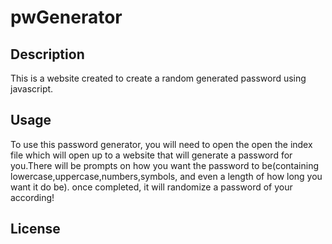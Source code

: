 # pwGenerator
## Description

This is a website created to create a random generated password using javascript.




## Usage

To use this password generator, you will need to open the open the index file which will open up to a website that will generate a password for you.There will be prompts on how you want the password to be(containing lowercase,uppercase,numbers,symbols, and even a length of how long you want it do be). once completed, it will randomize a password of your according!



## License

